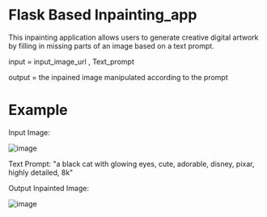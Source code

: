 # Flask Based Inpainting_app
This inpainting application allows users to generate creative digital artwork by filling in missing parts of an image based on a text prompt. 

input = input_image_url , Text_prompt



output = the inpained image manipulated according to the prompt


# Example

Input Image: 

![image](https://github.com/user-attachments/assets/368a6e8f-9661-422a-bea4-0b8c8e2085de)

Text Prompt: "a black cat with glowing eyes, cute, adorable, disney, pixar, highly detailed, 8k"

Output Inpainted Image:

![image](https://github.com/user-attachments/assets/b31710f6-d1fd-4cd4-8f42-66ce749610a1)



